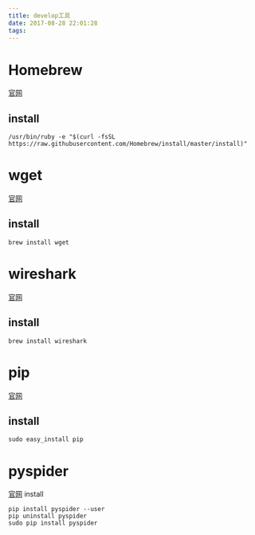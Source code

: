 ```yaml
---
title: develop工具
date: 2017-08-28 22:01:28
tags:
---
```


# Homebrew
[官网](https://brew.sh/)
## install 
```
/usr/bin/ruby -e "$(curl -fsSL https://raw.githubusercontent.com/Homebrew/install/master/install)"

```
# wget
[官网](http://www.gnu.org/software/wget/)
## install
```
brew install wget
```
# wireshark
[官网](https://www.wireshark.org/)
## install
```
brew install wireshark
```
# pip
[官网](https://github.com/pypa/pip)
## install
```
sudo easy_install pip
```

# pyspider
[官网](http://www.pyspider.cn/book/pyspider/pyspider-Quickstart-2.html)
install 
```
pip install pyspider --user
pip uninstall pyspider
sudo pip install pyspider
```
